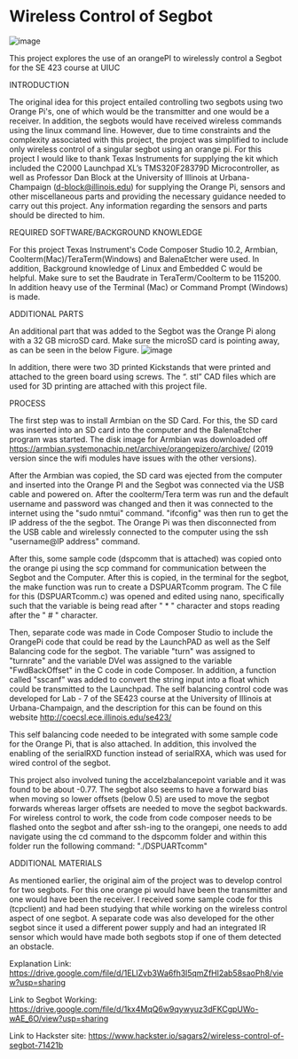# Wireless Control of Segbot
![image](https://user-images.githubusercontent.com/10942307/148140539-7b6b22c0-9681-4c20-b337-27d79eee383f.png)

This project explores the use of an orangePI to wirelessly control a Segbot for the SE 423 course at UIUC

INTRODUCTION

The original idea for this project entailed controlling two segbots using two Orange Pi's, one of which would be the transmitter and one would be a receiver. In addition, the segbots would have received wireless commands using the linux command line. However, due to time constraints and the complexity associated with this project, the project was simplified to include only wireless control of a singular segbot using an orange pi. For this project I would like to thank Texas Instruments for supplying the kit which included the C2000 Launchpad XL’s TMS320F28379D Microcontroller, as well as Professor Dan Block at the University of Illinois at Urbana-Champaign (d-block@illinois.edu) for supplying the Orange Pi, sensors and other miscellaneous parts and providing the necessary guidance needed to carry out this project. Any information regarding the sensors and parts should be directed to him.

REQUIRED SOFTWARE/BACKGROUND KNOWLEDGE

For this project Texas Instrument's Code Composer Studio 10.2, Armbian, Coolterm(Mac)/TeraTerm(Windows) and BalenaEtcher were used. In addition, Background knowledge of Linux and Embedded C would be helpful. Make sure to set the Baudrate in TeraTerm/Coolterm to be 115200. In addition heavy use of the Terminal (Mac) or Command Prompt (Windows) is made.

ADDITIONAL PARTS

An additional part that was added to the Segbot was the Orange Pi along with a 32 GB microSD card. Make sure the microSD card is pointing away, as can be seen in the below Figure.
![image](https://user-images.githubusercontent.com/10942307/148140347-ef071a71-4fae-4b07-b027-8d36a84bc8f9.png)

In addition, there were two 3D printed Kickstands that were printed and attached to the green board using screws. The “. stl” CAD files which are used for 3D printing are attached with this project file.

PROCESS

The first step was to install Armbian on the SD Card. For this, the SD card was inserted into an SD card into the computer and the BalenaEtcher program was started. The disk image for Armbian was downloaded off https://armbian.systemonachip.net/archive/orangepizero/archive/ (2019 version since the wifi modules have issues with the other versions).

After the Armbian was copied, the SD card was ejected from the computer and inserted into the Orange PI and the Segbot was connected via the USB cable and powered on. After the coolterm/Tera term was run and the default username and password was changed and then it was connected to the internet using the "sudo nmtui" command. "ifconfig" was then run to get the IP address of the the segbot. The Orange Pi was then disconnected from the USB cable and wirelessly connected to the computer using the ssh "username@IP address" command.

After this, some sample code (dspcomm that is attached) was copied onto the orange pi using the scp command for communication between the Segbot and the Computer. After this is copied, in the terminal for the segbot, the make function was run to create a DSPUARTcomm program. The C file for this (DSPUARTcomm.c) was opened and edited using nano, specifically such that the variable is being read after " * " character and stops reading after the " # " character.

Then, separate code was made in Code Composer Studio to include the OrangePi code that could be read by the LaunchPAD as well as the Self Balancing code for the segbot. The variable "turn" was assigned to "turnrate" and the variable DVel was assigned to the variable "FwdBackOffset" in the C code in code Composer. In addition, a function called "sscanf" was added to convert the string input into a float which could be transmitted to the Launchpad. The self balancing control code was developed for Lab - 7 of the SE423 course at the University of Illinois at Urbana-Champaign, and the description for this can be found on this website http://coecsl.ece.illinois.edu/se423/

This self balancing code needed to be integrated with some sample code for the Orange Pi, that is also attached. In addition, this involved the enabling of the serialRXD function instead of serialRXA, which was used for wired control of the segbot.

This project also involved tuning the accelzbalancepoint variable and it was found to be about -0.77. The segbot also seems to have a forward bias when moving so lower offsets (below 0.5) are used to move the segbot forwards whereas larger offsets are needed to move the segbot backwards. For wireless control to work, the code from code composer needs to be flashed onto the segbot and after ssh-ing to the orangepi, one needs to add navigate using the cd command to the dspcomm folder and within this folder run the following command: "./DSPUARTcomm"

ADDITIONAL MATERIALS

As mentioned earlier, the original aim of the project was to develop control for two segbots. For this one orange pi would have been the transmitter and one would have been the receiver. I received some sample code for this (tcpclient) and had been studying that while working on the wireless control aspect of one segbot. A separate code was also developed for the other segbot since it used a different power supply and had an integrated IR sensor which would have made both segbots stop if one of them detected an obstacle.



Explanation Link: https://drive.google.com/file/d/1ELlZvb3Wa6fh3l5qmZfHl2ab58saoPh8/view?usp=sharing

Link to Segbot Working: https://drive.google.com/file/d/1kx4MqQ6w9qywyuz3dFKCgpUWo-wAE_6O/view?usp=sharing

Link to Hackster site: https://www.hackster.io/sagars2/wireless-control-of-segbot-71421b
